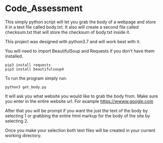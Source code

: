 # Code_Assessment

This simply python script will let you grab the body of a webpage and store it in a text file called body.txt. It also will create a second file called checksum.txt that will store the checksum of body.txt inside it. 

This project was designed with python3.7 and will work best with it. 

You will need to import BeautifulSoup and Requests if you don't have them installed. 

```
pip3 install requests
pip3 install beautifulsoup4
```

To run the program simply run:
```
python3 get_body.py
```
It will ask you what website you would like to grab the body from. Make sure you enter in the entire website url. For example https://wwww.google.com

After that you will be prompt if you want the just the text of the body by selecting 1 or grabbing the entire html markup for the body of the site by selecting 2. 

Once you make your selection both text files will be created in your current working directory. 
